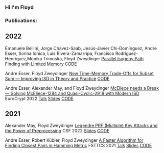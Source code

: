 ### Hi I'm Floyd

### Publications:
## 2022

Emanuele Bellini, Jorge Chavez-Saab, Jesús-Javier Chi-Domínguez, Andre Esser, Sorina Ionica, Luis Rivera-Zamarripa, Francisco Rodríguez-Henríquez,Monika Trimoska, Floyd Zweydinger
[Parallel Isogeny Path Finding with Limited Memory](https://eprint.iacr.org/2022/1464) [CODE](https://github.com/TheSIPFDTeam/SIPFD)

Andre Esser, Floyd Zweydinger
[New Time-Memory Trade-Offs for Subset Sum — Improving ISD in Theory and Practice](https://eprint.iacr.org/2022/1329) [CODE](https://github.com/FloydZ/decoding)

Andre Esser, Alexander May, and Floyd Zweydinger
[McEliece needs a Break — Solving McEliece-1284 and Quasi-Cyclic-2918 with Modern ISD](https://eprint.iacr.org/2021/1634) EuroCrypt 2022 [Talk](https://www.youtube.com/watch?v=nkRpkf4efuE) [Slides](https://informatik.rub.de/wp-content/uploads/2022/10/Slides.pdf) [CODE](https://github.com/FloydZ/decoding)


## 2021
Alexander May, Floyd Zweydinger
[Legendre PRF (Multiple) Key Attacks and the Power of Preprocessing](https://eprint.iacr.org/2021/645) CSF 2022 [Slides](https://informatik.rub.de/wp-content/uploads/2022/10/Slides-1.pdf) [CODE](https://github.com/FloydZ/prep-legendre)

Andre Esser, Robert Kübler, Floyd Zweydinger
[A Faster Algorithm for Finding Closest Pairs in Hamming Metric](https://arxiv.org/abs/2102.02597) FSTTCS 2021 [Talk](https://www.youtube.com/watch?v=yit-XdpXw04) [Slides](https://informatik.rub.de/wp-content/uploads/2022/10/Slides-2.pdf) [CODE](https://github.com/FloydZ/NNAlgorithm)
